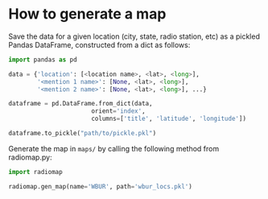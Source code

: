 # How to generate a map

Save the data for a given location (city, state, radio station, etc) as a pickled Pandas DataFrame, constructed from a dict as follows:

```python
import pandas as pd

data = {'location': [<location name>, <lat>, <long>],
        '<mention 1 name>': [None, <lat>, <long>],
        '<mention 2 name>': [None, <lat>, <long>], ...}

dataframe = pd.DataFrame.from_dict(data,
                       orient='index',
                       columns=['title', 'latitude', 'longitude'])

dataframe.to_pickle("path/to/pickle.pkl")
```

Generate the map in `maps/` by calling the following method from radiomap.py:

```python
import radiomap

radiomap.gen_map(name='WBUR', path='wbur_locs.pkl')
```

